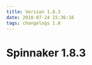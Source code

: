 ```yaml
---
title: Version 1.8.3
date: 2018-07-24 15:36:16 
tags: changelogs 1.8
---
```

# Spinnaker 1.8.3
<script src="https://gist.github.com/spinnaker-release/ce8fff410c1cc1ac0ad6fba074b5e70c.js"/>
